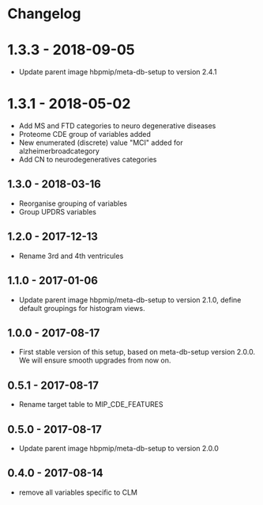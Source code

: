 
# Changelog

# 1.3.3 - 2018-09-05

* Update parent image hbpmip/meta-db-setup to version 2.4.1

# 1.3.1 - 2018-05-02

* Add MS and FTD categories to neuro degenerative diseases
* Proteome CDE group of variables added
* New enumerated (discrete) value "MCI" added for alzheimerbroadcategory
* Add CN to neurodegeneratives categories

## 1.3.0 - 2018-03-16

* Reorganise grouping of variables
* Group UPDRS variables

## 1.2.0 - 2017-12-13

* Rename 3rd and 4th ventricules

## 1.1.0 - 2017-01-06

* Update parent image hbpmip/meta-db-setup to version 2.1.0, define default groupings for histogram views.

## 1.0.0 - 2017-08-17

* First stable version of this setup, based on meta-db-setup version 2.0.0. We will ensure smooth upgrades from now on.

## 0.5.1 - 2017-08-17

* Rename target table to MIP_CDE_FEATURES

## 0.5.0 - 2017-08-17

* Update parent image hbpmip/meta-db-setup to version 2.0.0

## 0.4.0 - 2017-08-14

* remove all variables specific to CLM
